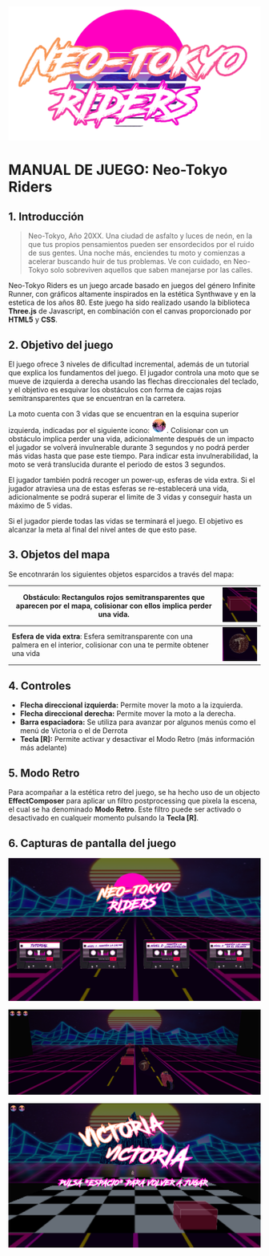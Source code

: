 ![](../imgs/Neologo.png)

# MANUAL DE JUEGO: Neo-Tokyo Riders

## 1. Introducción

> Neo-Tokyo, Año 20XX. Una ciudad de asfalto y luces de neón, en la que tus propios pensamientos pueden ser ensordecidos por el ruido de sus gentes. Una noche más, enciendes tu moto y comienzas a acelerar buscando huir de tus problemas. Ve con cuidado, en Neo-Tokyo solo sobreviven aquellos que saben manejarse por las calles.

Neo-Tokyo Riders es un juego arcade basado en juegos del género Infinite Runner, con gráficos altamente inspirados en la estética Synthwave y en la estetica de los años 80. Este juego ha sido realizado usando la biblioteca **Three.js** de Javascript, en combinación con el canvas proporcionado por **HTML5** y **CSS**.


## 2. Objetivo del juego

El juego ofrece 3 niveles de dificultad incremental, además de un tutorial que explica los fundamentos del juego. El jugador controla una moto que se mueve de izquierda a derecha usando las flechas direccionales del teclado, y el objetivo es esquivar los obstáculos con forma de cajas rojas semitransparentes que se encuentran en la carretera. 

La moto cuenta con 3 vidas que se encuentran en la esquina superior izquierda, indicadas por el siguiente icono: <img src="../imgs/palmeras.png" style="zoom:5%;" />. Colisionar con un obstáculo implica perder una vida, adicionalmente después de
un impacto el jugador se volverá invulnerable durante 3 segundos y no podrá perder más vidas hasta que pase este tiempo. Para indicar esta invulnerabilidad, la moto se verá translucida durante el periodo de estos 3 segundos. 

El jugador también podrá recoger un power-up, esferas de vida extra. Si el jugador atraviesa una de estas esferas se re-establecerá una vida, adicionalmente se podrá superar el limite de 3 vidas y conseguir hasta un máximo de 5 vidas.

Si el jugador pierde todas las vidas se terminará el juego. El objetivo es alcanzar la meta al final del nivel antes de que esto pase. 


## 3. Objetos del mapa

Se encotnrarán los siguientes objetos esparcidos a través del mapa:

| **Obstáculo**: Rectangulos rojos semitransparentes que aparecen por el mapa, colisionar con ellos implica perder una vida. | ![](../imgs/obstaculo.png) |
| ------------------------------------------------------------ | -------------------------- |
| **Esfera de vida extra**: Esfera semitransparente con una palmera en el interior, colisionar con una te permite obtener una vida | ![](../imgs/vidaextra.png) |



## 4. Controles

- **Flecha direccional izquierda:** Permite mover la moto a la izquierda.
- **Flecha direccional derecha:** Permite mover la moto a la derecha.
- **Barra espaciadora:** Se utiliza para avanzar por algunos menús como el menú de Victoria o el de Derrota
- **Tecla [R]:** Permite activar y desactivar el Modo Retro (más información más adelante)


## 5. Modo Retro

Para acompañar a la estética retro del juego, se ha hecho uso de un objecto **EffectComposer** para aplicar un filtro postprocessing que pixela la escena, el cual se ha denominado **Modo Retro**. Este filtro puede ser activado o desactivado en cualqueir momento pulsando la **Tecla [R]**.


## 6. Capturas de pantalla del juego

![](../imgs/captura1.png)

![](../imgs/captura2.png)

![](../imgs/captura3.png)